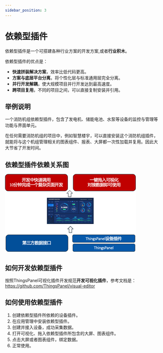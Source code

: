 ```yaml
---
sidebar_position: 3
---
```


# 依赖型插件

依赖型插件是一个可搭建各种行业方案的开发方案,或者**行业积木**。

依赖型插件的优点是：
- **快速拼装解决方案**，效率比低代码更高。
- **方案与底层平台分离**，将个性化层与标准通用层完全分离。
- **并行开发解耦**，使大规模项目并行开发达到最高速度。
- **跨项目复用**，不同的项目之间，可以直接复制安装并引用。

## 举例说明

一个消防机组依赖型插件，包含了发电机、储能电池、水泵等设备的监控与管理等功能与界面单元。

在任何需要消防机组的项目中，例如智慧楼宇，可以直接安装这个消防机组插件，就能将与这个机组管理相关的图表组件、报表、大屏都一次性加载并复用。因此大大节省了开发时间。


## 依赖型插件依赖关系图

![依赖型插件依赖关系图](dependentrelation.png)

## 如何开发依赖型插件

按照ThingsPanel可视化插件开发规范**开发可视化插件**，参考文档是：https://github.com/ThingsPanel/visual-editor



## 如何使用依赖型插件

1. 创建依赖型插件所依赖的设备插件。
2. 在应用管理中安装依赖型插件。
3. 创建并接入设备，成功采集数据。
4. 打开可视化、拖入依赖型插件所包含的大屏、图表组件。
5. 点击大屏或者图表组件，绑定数据。
6. 正常使用。